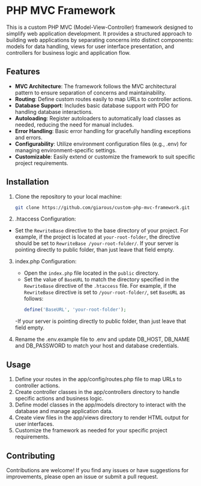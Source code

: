 # PHP MVC Framework

This is a custom PHP MVC (Model-View-Controller) framework designed to simplify web application development. It provides a structured approach to building web applications by separating concerns into distinct components: models for data handling, views for user interface presentation, and controllers for business logic and application flow.

## Features

- **MVC Architecture**: The framework follows the MVC architectural pattern to ensure separation of concerns and maintainability.
- **Routing**: Define custom routes easily to map URLs to controller actions.
- **Database Support**: Includes basic database support with PDO for handling database interactions.
- **Autoloading**: Register autoloaders to automatically load classes as needed, reducing the need for manual includes.
- **Error Handling**: Basic error handling for gracefully handling exceptions and errors.
- **Configurability**: Utilize environment configuration files (e.g., .env) for managing environment-specific settings.
- **Customizable**: Easily extend or customize the framework to suit specific project requirements.

## Installation

1. Clone the repository to your local machine:

   ```bash
   git clone https://github.com/giarous/custom-php-mvc-framework.git

2. .htaccess Configuration: 
- Set the `RewriteBase` directive to the base directory of your project. For example, if the project is located at `your-root-folder`, the directive should be set to `RewriteBase /your-root-folder/`. If your server is pointing directly to public folder, than just leave that field empty.

3. index.php Configuration:
   - Open the `index.php` file located in the `public` directory.
   - Set the value of `BaseURL` to match the directory specified in the `RewriteBase` directive of the `.htaccess` file. For example, if the `RewriteBase` directive is set to `/your-root-folder/`, set `BaseURL` as follows:
     ```php
     define('BaseURL', 'your-root-folder');
     ```
   -If your server is pointing directly to public folder, than just leave that field empty.

3. Rename the .env.example file to .env and update DB_HOST, DB_NAME and DB_PASSWORD to match your host and database credentials.

## Usage

1. Define your routes in the app/config/routes.php file to map URLs to controller actions.
2. Create controller classes in the app/controllers directory to handle specific actions and business logic.
3. Define model classes in the app/models directory to interact with the database and manage application data.
4. Create view files in the app/views directory to render HTML output for user interfaces.
5. Customize the framework as needed for your specific project requirements.

## Contributing
Contributions are welcome! If you find any issues or have suggestions for improvements, please open an issue or submit a pull request.

